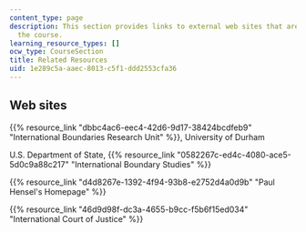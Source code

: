 ```yaml
---
content_type: page
description: This section provides links to external web sites that are useful for
  the course.
learning_resource_types: []
ocw_type: CourseSection
title: Related Resources
uid: 1e289c5a-aaec-8013-c5f1-ddd2553cfa36
---
```


Web sites
---------

{{% resource_link "dbbc4ac6-eec4-42d6-9d17-38424bcdfeb9" "International Boundaries Research Unit" %}}, University of Durham

U.S. Department of State, {{% resource_link "0582267c-ed4c-4080-ace5-5d0c9a88c217" "International Boundary Studies" %}}

{{% resource_link "d4d8267e-1392-4f94-93b8-e2752d4a0d9b" "Paul Hensel's Homepage" %}}

{{% resource_link "46d9d98f-dc3a-4655-b9cc-f5b6f15ed034" "International Court of Justice" %}}